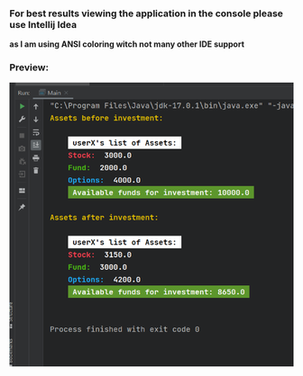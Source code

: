 ### For best results viewing the application in the console please use Intellij Idea

**as I am using ANSI coloring witch not many other IDE support**

### Preview:

![](img/img.png)
